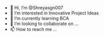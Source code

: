 - 👋 Hi, I’m @Shreyasgn007
- 👀 I’m interested in Innovative Project Ideas
- 🌱 I’m currently learning BCA
- 💞️ I’m looking to collaborate on ...
- 📫 How to reach me ...

<!---
Shreyasgn007/Shreyasgn007 is a ✨ special ✨ repository because its `README.md` (this file) appears on your GitHub profile.
You can click the Preview link to take a look at your changes.
--->
